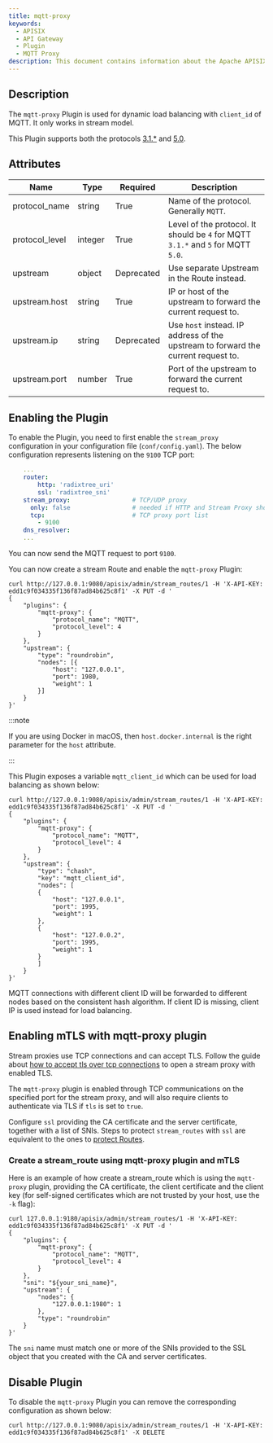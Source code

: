 ```yaml
---
title: mqtt-proxy
keywords:
  - APISIX
  - API Gateway
  - Plugin
  - MQTT Proxy
description: This document contains information about the Apache APISIX mqtt-proxy Plugin. The `mqtt-proxy` Plugin is used for dynamic load balancing with `client_id` of MQTT.
---
```


<!--
#
# Licensed to the Apache Software Foundation (ASF) under one or more
# contributor license agreements.  See the NOTICE file distributed with
# this work for additional information regarding copyright ownership.
# The ASF licenses this file to You under the Apache License, Version 2.0
# (the "License"); you may not use this file except in compliance with
# the License.  You may obtain a copy of the License at
#
#     http://www.apache.org/licenses/LICENSE-2.0
#
# Unless required by applicable law or agreed to in writing, software
# distributed under the License is distributed on an "AS IS" BASIS,
# WITHOUT WARRANTIES OR CONDITIONS OF ANY KIND, either express or implied.
# See the License for the specific language governing permissions and
# limitations under the License.
#
-->

## Description

The `mqtt-proxy` Plugin is used for dynamic load balancing with `client_id` of MQTT. It only works in stream model.

This Plugin supports both the protocols [3.1.*](http://docs.oasis-open.org/mqtt/mqtt/v3.1.1/os/mqtt-v3.1.1-os.html) and [5.0](https://docs.oasis-open.org/mqtt/mqtt/v5.0/mqtt-v5.0.html).

## Attributes

| Name           | Type    | Required   | Description                                                                       |
|----------------|---------|------------|-----------------------------------------------------------------------------------|
| protocol_name  | string  | True       | Name of the protocol. Generally `MQTT`.                                           |
| protocol_level | integer | True       | Level of the protocol. It should be `4` for MQTT `3.1.*` and `5` for MQTT `5.0`.  |
| upstream       | object  | Deprecated | Use separate Upstream in the Route instead.                                       |
| upstream.host  | string  | True       | IP or host of the upstream to forward the current request to.                     |
| upstream.ip    | string  | Deprecated | Use `host` instead. IP address of the upstream to forward the current request to. |
| upstream.port  | number  | True       | Port of the upstream to forward the current request to.                           |

## Enabling the Plugin

To enable the Plugin, you need to first enable the `stream_proxy` configuration in your configuration file (`conf/config.yaml`). The below configuration represents listening on the `9100` TCP port:

```yaml title="conf/config.yaml"
    ...
    router:
        http: 'radixtree_uri'
        ssl: 'radixtree_sni'
    stream_proxy:                 # TCP/UDP proxy
      only: false                 # needed if HTTP and Stream Proxy should be enabled
      tcp:                        # TCP proxy port list
        - 9100
    dns_resolver:
    ...
```

You can now send the MQTT request to port `9100`.

You can now create a stream Route and enable the `mqtt-proxy` Plugin:

```shell
curl http://127.0.0.1:9080/apisix/admin/stream_routes/1 -H 'X-API-KEY: edd1c9f034335f136f87ad84b625c8f1' -X PUT -d '
{
    "plugins": {
        "mqtt-proxy": {
            "protocol_name": "MQTT",
            "protocol_level": 4
        }
    },
    "upstream": {
        "type": "roundrobin",
        "nodes": [{
            "host": "127.0.0.1",
            "port": 1980,
            "weight": 1
        }]
    }
}'
```

:::note

If you are using Docker in macOS, then `host.docker.internal` is the right parameter for the `host` attribute.

:::

This Plugin exposes a variable `mqtt_client_id` which can be used for load balancing as shown below:

```shell
curl http://127.0.0.1:9080/apisix/admin/stream_routes/1 -H 'X-API-KEY: edd1c9f034335f136f87ad84b625c8f1' -X PUT -d '
{
    "plugins": {
        "mqtt-proxy": {
            "protocol_name": "MQTT",
            "protocol_level": 4
        }
    },
    "upstream": {
        "type": "chash",
        "key": "mqtt_client_id",
        "nodes": [
        {
            "host": "127.0.0.1",
            "port": 1995,
            "weight": 1
        },
        {
            "host": "127.0.0.2",
            "port": 1995,
            "weight": 1
        }
        ]
    }
}'
```

MQTT connections with different client ID will be forwarded to different nodes based on the consistent hash algorithm. If client ID is missing, client IP is used instead for load balancing.

## Enabling mTLS with mqtt-proxy plugin

Stream proxies use TCP connections and can accept TLS. Follow the guide about [how to accept tls over tcp connections](../stream-proxy.md/#accept-tls-over-tcp-connection) to open a stream proxy with enabled TLS.

The `mqtt-proxy` plugin is enabled through TCP communications on the specified port for the stream proxy, and will also require clients to authenticate via TLS if `tls` is set to `true`.

Configure `ssl` providing the CA certificate and the server certificate, together with a list of SNIs. Steps to protect `stream_routes` with `ssl` are equivalent to the ones to [protect Routes](../mtls.md/#protect-route).

### Create a stream_route using mqtt-proxy plugin and mTLS

Here is an example of how create a stream_route which is using the `mqtt-proxy` plugin, providing the CA certificate, the client certificate and the client key (for self-signed certificates which are not trusted by your host, use the `-k` flag):

```shell
curl 127.0.0.1:9180/apisix/admin/stream_routes/1 -H 'X-API-KEY: edd1c9f034335f136f87ad84b625c8f1' -X PUT -d '
{
    "plugins": {
        "mqtt-proxy": {
            "protocol_name": "MQTT",
            "protocol_level": 4
        }
    },
    "sni": "${your_sni_name}",
    "upstream": {
        "nodes": {
            "127.0.0.1:1980": 1
        },
        "type": "roundrobin"
    }
}'
```

The `sni` name must match one or more of the SNIs provided to the SSL object that you created with the CA and server certificates.

## Disable Plugin

To disable the `mqtt-proxy` Plugin you can remove the corresponding configuration as shown below:

```shell
curl http://127.0.0.1:9080/apisix/admin/stream_routes/1 -H 'X-API-KEY: edd1c9f034335f136f87ad84b625c8f1' -X DELETE
```

